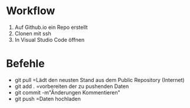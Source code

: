 # Workflow
1. Auf Github.io ein Repo erstellt
2. Clonen mit ssh
3. In Visual Studio Code öffnen

# Befehle
* git pull  =Lädt den neusten Stand aus dem Public Repository (Internet)
* git add . =vorbereiten der zu pushenden Daten
* git commit -m"Änderungen Kommentieren"
* git push  =Daten hochladen
